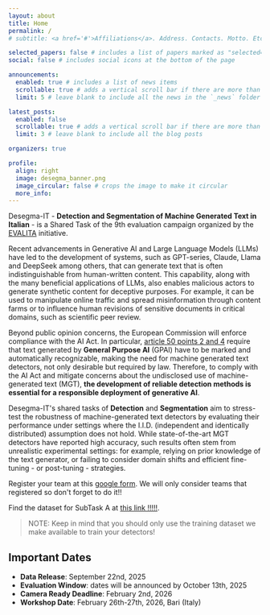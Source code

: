 ```yaml
---
layout: about
title: Home
permalink: /
# subtitle: <a href='#'>Affiliations</a>. Address. Contacts. Motto. Etc.

selected_papers: false # includes a list of papers marked as "selected={true}"
social: false # includes social icons at the bottom of the page

announcements:
  enabled: true # includes a list of news items
  scrollable: true # adds a vertical scroll bar if there are more than 3 news items
  limit: 5 # leave blank to include all the news in the `_news` folder

latest_posts:
  enabled: false 
  scrollable: true # adds a vertical scroll bar if there are more than 3 new posts items
  limit: 3 # leave blank to include all the blog posts

organizers: true

profile:
  align: right 
  image: desegma_banner.png
  image_circular: false # crops the image to make it circular
  more_info:
---
```


Desegma-IT - <b>Detection and Segmentation of Machine Generated Text in Italian</b> - is a Shared Task of the 9th evaluation campaign organized by the [EVALITA](https://www.evalita.it/) initiative. 

Recent advancements in Generative AI and Large Language Models (LLMs) have led to the development of systems, such as GPT-series, Claude, Llama and DeepSeek among others, that can generate text that is often indistinguishable from human-written content. This capability, along with the many beneficial applications of LLMs, also enables malicious actors to generate synthetic content for deceptive purposes. For example, it can be used to manipulate online traffic and spread misinformation through content farms or to influence human revisions of sensitive documents in critical domains, such as scientific peer review.

>
Beyond public opinion concerns, the European Commission will enforce compliance with the AI Act. In particular, <a href="https://artificialintelligenceact.eu/article/50/">article 50 points 2 and 4</a> require that text generated by <b>General Purpose AI</b> (GPAI) have to be marked and automatically recognizable, making the need for machine generated text detectors, not only desirable but required by law. Therefore, to comply with the AI Act and mitigate concerns about the undisclosed use of machine-generated text (MGT), <b>the development of reliable detection methods is essential for a responsible deployment of generative AI</b>.

Desegma-IT's shared tasks of <b>Detection</b> and <b>Segmentation</b> aim to stress-test the robustness of machine-generated text detectors by evaluating their performance under settings where the I.I.D. (independent and identically distributed) assumption does not hold. While state-of-the-art MGT detectors have reported high accuracy, such results often stem from unrealistic experimental settings: for example, relying on prior knowledge of the text generator, or failing to consider domain shifts and efficient fine-tuning - or post-tuning - strategies.

Register your team at this [google form](https://docs.google.com/forms/d/e/1FAIpQLSdAgOMmO-GK1K-w5Mn-eZQRJNTn9BQj8mQUj5_V3iZdS2vRkA/viewform?usp=dialog). We will only consider teams that registered so don't forget to do it!!

Find the dataset for SubTask A at [this link !!!!!](https://drive.google.com/file/d/1d3qIT4acxohlRC-kwIpRPcd1q-wR3uYd/view?usp=drive_link).

> NOTE: Keep in mind that you should only use the training dataset we make available to train your detectors!

## Important Dates
<!-- + <b>Evaluation Window</b>: November 24th - December 1, 2025 -->
+ <b>Data Release</b>: September 22nd, 2025
+ <b>Evaluation Window</b>: dates will be announced by October 13th, 2025
+ <b>Camera Ready Deadline</b>: February 2nd, 2026
+ <b>Workshop Date</b>: February 26th-27th, 2026, Bari (Italy)